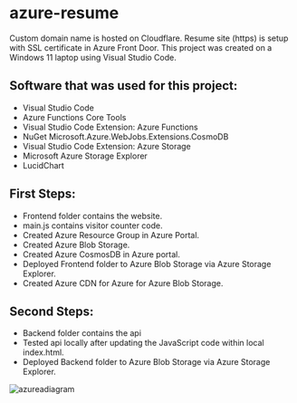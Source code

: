 # azure-resume
Custom domain name is hosted on Cloudflare. Resume site (https) is setup with SSL certificate in Azure Front Door. This project was created on a Windows 11 laptop using Visual Studio Code.

## Software that was used for this project:
- Visual Studio Code
- Azure Functions Core Tools
- Visual Studio Code Extension: Azure Functions
- NuGet Microsoft.Azure.WebJobs.Extensions.CosmoDB
- Visual Studio Code Extension: Azure Storage
- Microsoft Azure Storage Explorer
- LucidChart

## First Steps:
- Frontend folder contains the website.
- main.js contains visitor counter code.
- Created Azure Resource Group in Azure Portal.
- Created Azure Blob Storage.
- Created Azure CosmosDB in Azure portal.
- Deployed Frontend folder to Azure Blob Storage via Azure Storage Explorer.
- Created Azure CDN for Azure for Azure Blob Storage.

## Second Steps:
- Backend folder contains the api
- Tested api locally after updating the JavaScript code within local index.html.
- Deployed Backend folder to Azure Blob Storage via Azure Storage Explorer.




![azureadiagram](https://user-images.githubusercontent.com/116681627/209362291-db5484f7-050b-4a80-922d-472317929da2.PNG)

